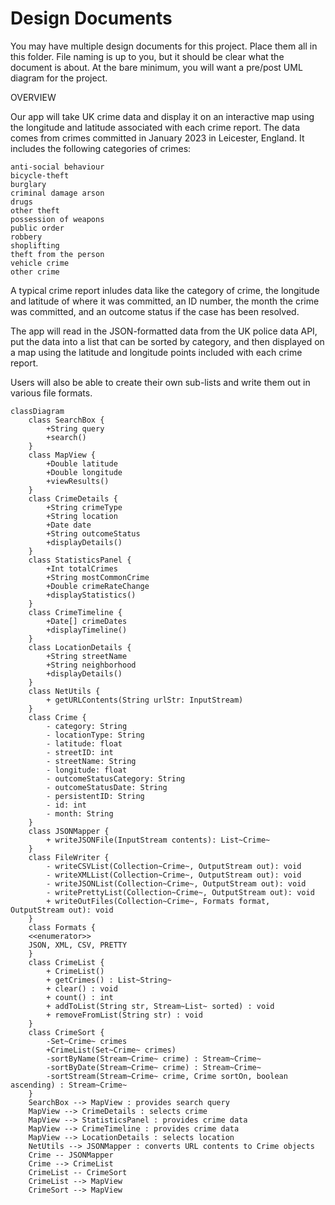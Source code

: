 # Design Documents

You may have multiple design documents for this project. Place them all in this folder. File naming is up to you, but it should be clear what the document is about. At the bare minimum, you will want a pre/post UML diagram for the project. 

OVERVIEW

Our app will take UK crime data and display it on an interactive map using the longitude and latitude associated with each crime report. The data comes from crimes committed in January 2023 in Leicester, England. It includes the following categories of crimes: 

    anti-social behaviour
    bicycle-theft
    burglary
    criminal damage arson
    drugs
    other theft
    possession of weapons
    public order
    robbery
    shoplifting
    theft from the person
    vehicle crime
    other crime

A typical crime report inludes data like the category of crime, the longitude and latitude of where it was committed, an ID number, the month the crime was committed, and an outcome status if the case has been resolved. 

The app will read in the JSON-formatted data from the UK police data API, put the data into a list that can be sorted by category, and then displayed on a map using the latitude and longitude points included with each crime report. 

Users will also be able to create their own sub-lists and write them out in various file formats. 

```mermaid
classDiagram
    class SearchBox {
        +String query
        +search()
    }
    class MapView {
        +Double latitude
        +Double longitude
        +viewResults()
    }
    class CrimeDetails {
        +String crimeType
        +String location
        +Date date
        +String outcomeStatus
        +displayDetails()
    }
    class StatisticsPanel {
        +Int totalCrimes
        +String mostCommonCrime
        +Double crimeRateChange
        +displayStatistics()
    }
    class CrimeTimeline {
        +Date[] crimeDates
        +displayTimeline()
    }
    class LocationDetails {
        +String streetName
        +String neighborhood
        +displayDetails()
    }
    class NetUtils {
        + getURLContents(String urlStr: InputStream)
    }
    class Crime {
        - category: String
        - locationType: String
        - latitude: float
        - streetID: int
        - streetName: String
        - longitude: float
        - outcomeStatusCategory: String
        - outcomeStatusDate: String
        - persistentID: String
        - id: int
        - month: String
    }
    class JSONMapper {
        + writeJSONFile(InputStream contents): List~Crime~
    }
    class FileWriter {
        - writeCSVList(Collection~Crime~, OutputStream out): void
        - writeXMLList(Collection~Crime~, OutputStream out): void
        - writeJSONList(Collection~Crime~, OutputStream out): void
        - writePrettyList(Collection~Crime~, OutputStream out): void
        + writeOutFiles(Collection~Crime~, Formats format, OutputStream out): void
    }
    class Formats {
    <<enumerator>>
    JSON, XML, CSV, PRETTY
    }
    class CrimeList {
        + CrimeList()
        + getCrimes() : List~String~
        + clear() : void
        + count() : int
        + addToList(String str, Stream~List~ sorted) : void
        + removeFromList(String str) : void
    }
    class CrimeSort {
        -Set~Crime~ crimes
        +CrimeList(Set~Crime~ crimes)
        -sortByName(Stream~Crime~ crime) : Stream~Crime~
        -sortByDate(Stream~Crime~ crime) : Stream~Crime~
        -sortStream(Stream~Crime~ crime, Crime sortOn, boolean ascending) : Stream~Crime~
    }
    SearchBox --> MapView : provides search query
    MapView --> CrimeDetails : selects crime
    MapView --> StatisticsPanel : provides crime data
    MapView --> CrimeTimeline : provides crime data
    MapView --> LocationDetails : selects location
    NetUtils --> JSONMapper : converts URL contents to Crime objects
    Crime -- JSONMapper
    Crime --> CrimeList
    CrimeList -- CrimeSort
    CrimeList --> MapView
    CrimeSort --> MapView

```